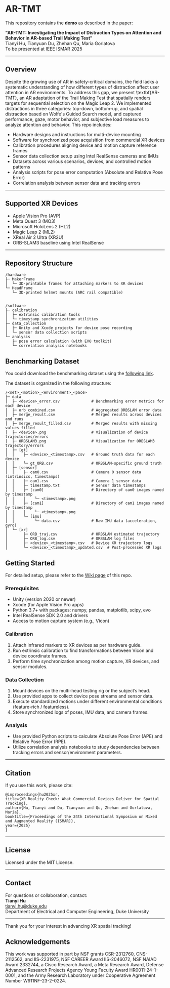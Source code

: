# AR-TMT

This repository contains the **demo** as described in the paper:

**"AR-TMT: Investigating the Impact of Distraction Types on Attention and Behavior in AR-based Trail Making Test"**  
Tianyi Hu, Tianyuan Du, Zhehan Qu, Maria Gorlatova  
To be presented at IEEE ISMAR 2025

---

## Overview

Despite the growing use of AR in safety-critical domains, the field lacks a systematic understanding of how different types of distraction affect user attention in AR environments. To address this gap, we present \textbf{AR-TMT}, an AR adaptation of the Trail Making Test that spatially renders targets for sequential selection on the Magic Leap 2. We implemented distractions in three categories: top-down, bottom-up, and spatial distraction based on Wolfe's Guided Search model, and captured performance, gaze, motor behavior, and subjective load measures to analyze attention and behavior.
This repo includes:

- Hardware designs and instructions for multi-device mounting
- Software for synchronized pose acquisition from commercial XR devices
- Calibration procedures aligning device and motion capture reference frames
- Sensor data collection setup using Intel RealSense cameras and IMUs
- Datasets across various scenarios, devices, and controlled motion patterns
- Analysis scripts for pose error computation (Absolute and Relative Pose Error)
- Correlation analysis between sensor data and tracking errors

---

## Supported XR Devices

- Apple Vision Pro (AVP)  
- Meta Quest 3 (MQ3)  
- Microsoft HoloLens 2 (HL2)  
- Magic Leap 2 (ML2)  
- XReal Air 2 Ultra (XR2U)  
- ORB-SLAM3 baseline using Intel RealSense

---

## Repository Structure
```
/hardware
├─ MakerFrame  
│  └─ 3D-printable frames for attaching markers to XR devices  
└─ HeadFrame  
   └─ 3D-printed helmet mounts (ARC rail compatible)


/software
├─ calibration
│  ├─ extrinsic calibration tools
│  └─ timestamp synchronization utilities
├─ data_collection
│  ├─ Unity and Xcode projects for device pose recording
│  └─ sensor data collection scripts
└─ analysis
   ├─ pose error calculation (with EVO toolkit)
   └─ correlation analysis notebooks

```

## Benchmarking Dataset

You could download the benchmarking dataset using the [following link](https://drive.google.com/file/d/1xlXNyw57xoSU1rogKmdtcxHyMz768Z7Z/view?usp=sharing).

The dataset is organized in the following structure:
```
/<set>_<motion>_<environment>_<pace>
├─ data
│  ├─ <device>_error.csv              # Benchmarking error metrics for each device
│  ├─ orb_combined.csv                # Aggregated ORBSLAM error data
│  ├─ merge_result.csv                # Merged results across devices and runs
│  ├─ merge_result_filled.csv         # Merged results with missing values filled
│  ├─ <device>.png                    # Visualization of device trajectories/errors
│  ├─ ORBSLAM3.png                    # Visualization for ORBSLAM3 trajectory/errors
│  ├─ [gt]
│  │    ├─ <device>_<timestamp>.csv   # Ground truth data for each device
│  │    └─ gt_ORB.csv                 # ORBSLAM-specific ground truth
│  ├─ [sensor]
│  │    ├─ cam0.csv                   # Camera 0 sensor data (intrinsics, timestamps)
│  │    ├─ cam1.csv                   # Camera 1 sensor data
│  │    ├─ timestamp.txt              # Sensor data timestamps
│  │    ├─ [cam0]                     # Directory of cam0 images named by timestamp
│  │    │    └─ <timestamp>.png
│  │    ├─ [cam1]                     # Directory of cam1 images named by timestamp
│  │    │    └─ <timestamp>.png
│  │    └─ [imu]
│  │         └─ data.csv              # Raw IMU data (acceleration, gyro)
│  └─ [xr]
│       ├─ ORB_traj.csv               # ORBSLAM estimated trajectory
│       ├─ ORB_log.csv                # ORBSLAM log files
│       ├─ <device>_<timestamp>.csv   # Device XR trajectory logs
│       └─ <device>_<timestamp>_updated.csv  # Post-processed XR logs

```

## Getting Started

For detailed setup, please refer to the [Wiki page](https://github.com/Duke-I3T-Lab/XR_Tracking_Evaluation/wiki) of this repo.

### Prerequisites

- Unity (version 2020 or newer)  
- Xcode (for Apple Vision Pro apps)  
- Python 3.7+ with packages: numpy, pandas, matplotlib, scipy, evo  
- Intel RealSense SDK 2.0 and drivers  
- Access to motion capture system (e.g., Vicon)  

### Calibration

1. Attach infrared markers to XR devices as per hardware guide.  
2. Run extrinsic calibration to find transformations between Vicon and device coordinate frames.  
3. Perform time synchronization among motion capture, XR devices, and sensor modules.

### Data Collection

1. Mount devices on the multi-head testing rig or the subject’s head.  
2. Use provided apps to collect device pose streams and sensor data.  
3. Execute standardized motions under different environmental conditions (feature-rich / featureless).  
4. Store synchronized logs of poses, IMU data, and camera frames.

### Analysis

- Use provided Python scripts to calculate Absolute Pose Error (APE) and Relative Pose Error (RPE).  
- Utilize correlation analysis notebooks to study dependencies between tracking errors and sensor/environment parameters.

---

## Citation

If you use this work, please cite:
```
@inproceedings{hu2025xr,
title={XR Reality Check: What Commercial Devices Deliver for Spatial Tracking},
author={Hu, Tianyi and Du, Tianyuan and Qu, Zhehan and Gorlatova, Maria},
booktitle={Proceedings of the 24th International Symposium on Mixed and Augmented Reality (ISMAR)},
year={2025}
}
```

---

## License

Licensed under the MIT License.

---

## Contact

For questions or collaboration, contact:  
**Tianyi Hu**  
tianyi.hu@duke.edu  
Department of Electrical and Computer Engineering, Duke University

---

Thank you for your interest in advancing XR spatial tracking!

## Acknowledgements

This work was supported in part by NSF grants CSR-2312760, CNS-2112562, and IIS-2231975, NSF CAREER Award IIS-2046072, NSF NAIAD Award 2332744, a Cisco Research Award, a Meta Research Award, Defense Advanced Research Projects Agency Young Faculty Award HR0011-24-1-0001, and the Army Research Laboratory under Cooperative Agreement Number W911NF-23-2-0224.

